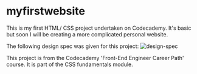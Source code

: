 # myfirstwebsite
This is my first HTML/ CSS project undertaken on Codecademy. It's basic but soon I will be creating a more complicated personal website.

The following design spec was given for this project:
![design-spec](https://user-images.githubusercontent.com/38807529/212457723-36013f7b-a2e1-4137-9464-f02c98ced24b.jpeg)

This project is from the Codecademy 'Front-End Engineer Career Path' course. It is part of the CSS fundamentals module.
